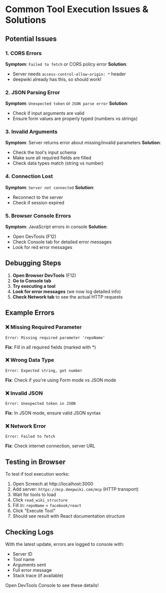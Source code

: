 # Common Tool Execution Issues & Solutions

## Potential Issues

### 1. **CORS Errors**
**Symptom**: `Failed to fetch` or CORS policy error
**Solution**: 
- Server needs `access-control-allow-origin: *` header
- deepwiki already has this, so should work!

### 2. **JSON Parsing Error**
**Symptom**: `Unexpected token` or `JSON parse error`
**Solution**:
- Check if input arguments are valid
- Ensure form values are properly typed (numbers vs strings)

### 3. **Invalid Arguments**
**Symptom**: Server returns error about missing/invalid parameters
**Solution**:
- Check the tool's input schema
- Make sure all required fields are filled
- Check data types match (string vs number)

### 4. **Connection Lost**
**Symptom**: `Server not connected`
**Solution**:
- Reconnect to the server
- Check if session expired

### 5. **Browser Console Errors**
**Symptom**: JavaScript errors in console
**Solution**:
- Open DevTools (F12)
- Check Console tab for detailed error messages
- Look for red error messages

## Debugging Steps

1. **Open Browser DevTools** (F12)
2. **Go to Console tab**
3. **Try executing a tool**
4. **Look for error messages** (we now log detailed info)
5. **Check Network tab** to see the actual HTTP requests

## Example Errors

### ❌ Missing Required Parameter
```
Error: Missing required parameter 'repoName'
```
**Fix**: Fill in all required fields (marked with *)

### ❌ Wrong Data Type
```
Error: Expected string, got number
```
**Fix**: Check if you're using Form mode vs JSON mode

### ❌ Invalid JSON
```
Error: Unexpected token in JSON
```
**Fix**: In JSON mode, ensure valid JSON syntax

### ❌ Network Error
```
Error: Failed to fetch
```
**Fix**: Check internet connection, server URL

## Testing in Browser

To test if tool execution works:

1. Open Screech at http://localhost:3000
2. Add server: `https://mcp.deepwiki.com/mcp` (HTTP transport)
3. Wait for tools to load
4. Click `read_wiki_structure`
5. Fill in: `repoName` = `facebook/react`
6. Click "Execute Tool"
7. Should see result with React documentation structure

## Checking Logs

With the latest update, errors are logged to console with:
- Server ID
- Tool name
- Arguments sent
- Full error message
- Stack trace (if available)

Open DevTools Console to see these details!

